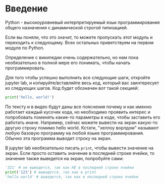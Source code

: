 # Введение

Python - высокоуровневый интерпретируемый язык программирования общего назначения с динамической строгой типизацией.

Если вы поняли, что это значит, то можете пропускать этот модуль и переходить к следующему. Всех остальных приветствуем на первом модуле по Python.

Определение с википедии очень содержательно, но нам пока необязательно в полной мере его понимать, чтобы начать программировать.

Для того чтобы успешно выполнить все следующие шаги, откройте jupyter lab, и копируйте/вставляйте весь код, который вас заинтересует из следующих шагов. Код будет обозначен вот такой секцией:

```python
print('hello, world!')
```

По тексту и в видео будут даны все пояснения почему и как именно работает каждый кусочек кода, но необходимо проявить интерес и попробовать поменять какие-то параметры в коде, чтобы заставить его работать иначе. Например, сейчас можете вывести на экран какую-то другую строку помимо hello world. Кстати, "хеллоу ворлдом" называют любую базовую программу на любой языке программирования. Обычно эта программа выводит строку на экран.

В jupyter lab необязательно писать `print`, чтобы вывести значение на экран. Если просто оставить значение в последней строке ячейки, то значение также выведется на экран, попробуйте сами:

```python
'321' # не выведется, так как НЕ в последней строке ячейки
print('123') # выведется, так как в print
'hello world' # выведется, так как в последней строке ячейки
```
